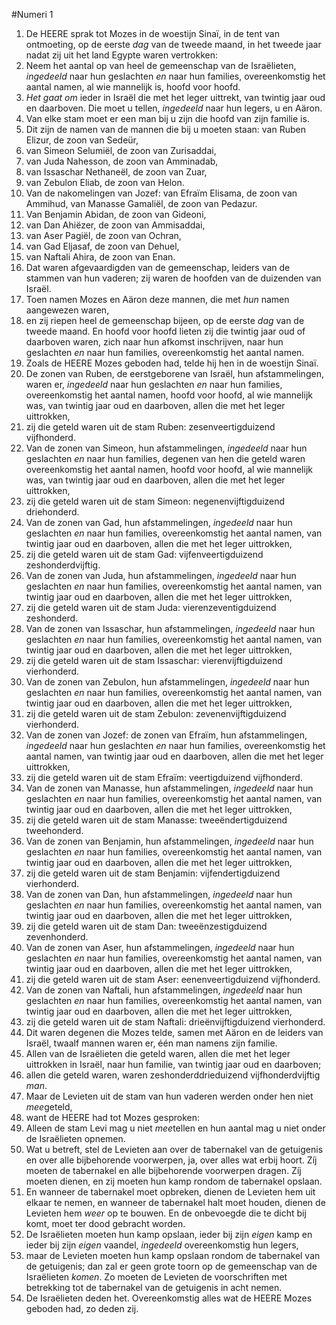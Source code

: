 #Numeri 1
1. De HEERE sprak tot Mozes in de woestijn Sinaï, in de tent van ontmoeting, op de eerste *dag* van de tweede maand, in het tweede jaar nadat zij uit het land Egypte waren vertrokken:
2. Neem het aantal op van heel de gemeenschap van de Israëlieten, *ingedeeld* naar hun geslachten *en* naar hun families, overeenkomstig het aantal namen, al wie mannelijk is, hoofd voor hoofd.
3. *Het gaat om* ieder in Israël die met het leger uittrekt, van twintig jaar oud en daarboven. Die moet u tellen, *ingedeeld* naar hun legers, u en Aäron.
4. Van elke stam moet er een man bij u zijn die hoofd van zijn familie is.
5. Dit zijn de namen van de mannen die bij u moeten staan: van Ruben Elizur, de zoon van Sedeür,
6. van Simeon Selumiël, de zoon van Zurisaddai,
7. van Juda Nahesson, de zoon van Amminadab,
8. van Issaschar Nethaneël, de zoon van Zuar,
9. van Zebulon Eliab, de zoon van Helon.
10. Van de nakomelingen van Jozef: van Efraïm Elisama, de zoon van Ammihud, van Manasse Gamaliël, de zoon van Pedazur.
11. Van Benjamin Abidan, de zoon van Gideoni,
12. van Dan Ahiëzer, de zoon van Ammisaddai,
13. van Aser Pagiël, de zoon van Ochran,
14. van Gad Eljasaf, de zoon van Dehuel,
15. van Naftali Ahira, de zoon van Enan.
16. Dat waren afgevaardigden van de gemeenschap, leiders van de stammen van hun vaderen; zij waren de hoofden van de duizenden van Israël.
17. Toen namen Mozes en Aäron deze mannen, die met *hun* namen aangewezen waren,
18. en zij riepen heel de gemeenschap bijeen, op de eerste *dag* van de tweede maand. En hoofd voor hoofd lieten zij die twintig jaar oud of daarboven waren, zich naar hun afkomst inschrijven, naar hun geslachten *en* naar hun families, overeenkomstig het aantal namen.
19. Zoals de HEERE Mozes geboden had, telde hij hen in de woestijn Sinaï.
20. De zonen van Ruben, de eerstgeborene van Israël, hun afstammelingen, waren er, *ingedeeld* naar hun geslachten *en* naar hun families, overeenkomstig het aantal namen, hoofd voor hoofd, al wie mannelijk was, van twintig jaar oud en daarboven, allen die met het leger uittrokken,
21. zij die geteld waren uit de stam Ruben: zesenveertigduizend vijfhonderd.
22. Van de zonen van Simeon, hun afstammelingen, *ingedeeld* naar hun geslachten *en* naar hun families, degenen van hen die geteld waren overeenkomstig het aantal namen, hoofd voor hoofd, al wie mannelijk was, van twintig jaar oud en daarboven, allen die met het leger uittrokken,
23. zij die geteld waren uit de stam Simeon: negenenvijftigduizend driehonderd.
24. Van de zonen van Gad, hun afstammelingen, *ingedeeld* naar hun geslachten *en* naar hun families, overeenkomstig het aantal namen, van twintig jaar oud en daarboven, allen die met het leger uittrokken,
25. zij die geteld waren uit de stam Gad: vijfenveertigduizend zeshonderdvijftig.
26. Van de zonen van Juda, hun afstammelingen, *ingedeeld* naar hun geslachten *en* naar hun families, overeenkomstig het aantal namen, van twintig jaar oud en daarboven, allen die met het leger uittrokken,
27. zij die geteld waren uit de stam Juda: vierenzeventigduizend zeshonderd.
28. Van de zonen van Issaschar, hun afstammelingen, *ingedeeld* naar hun geslachten *en* naar hun families, overeenkomstig het aantal namen, van twintig jaar oud en daarboven, allen die met het leger uittrokken,
29. zij die geteld waren uit de stam Issaschar: vierenvijftigduizend vierhonderd.
30. Van de zonen van Zebulon, hun afstammelingen, *ingedeeld* naar hun geslachten *en* naar hun families, overeenkomstig het aantal namen, van twintig jaar oud en daarboven, allen die met het leger uittrokken,
31. zij die geteld waren uit de stam Zebulon: zevenenvijftigduizend vierhonderd.
32. Van de zonen van Jozef: de zonen van Efraïm, hun afstammelingen, *ingedeeld* naar hun geslachten *en* naar hun families, overeenkomstig het aantal namen, van twintig jaar oud en daarboven, allen die met het leger uittrokken,
33. zij die geteld waren uit de stam Efraïm: veertigduizend vijfhonderd.
34. Van de zonen van Manasse, hun afstammelingen, *ingedeeld* naar hun geslachten *en* naar hun families, overeenkomstig het aantal namen, van twintig jaar oud en daarboven, allen die met het leger uittrokken,
35. zij die geteld waren uit de stam Manasse: tweeëndertigduizend tweehonderd.
36. Van de zonen van Benjamin, hun afstammelingen, *ingedeeld* naar hun geslachten *en* naar hun families, overeenkomstig het aantal namen, van twintig jaar oud en daarboven, allen die met het leger uittrokken,
37. zij die geteld waren uit de stam Benjamin: vijfendertigduizend vierhonderd.
38. Van de zonen van Dan, hun afstammelingen, *ingedeeld* naar hun geslachten *en* naar hun families, overeenkomstig het aantal namen, van twintig jaar oud en daarboven, allen die met het leger uittrokken,
39. zij die geteld waren uit de stam Dan: tweeënzestigduizend zevenhonderd.
40. Van de zonen van Aser, hun afstammelingen, *ingedeeld* naar hun geslachten *en* naar hun families, overeenkomstig het aantal namen, van twintig jaar oud en daarboven, allen die met het leger uittrokken,
41. zij die geteld waren uit de stam Aser: eenenveertigduizend vijfhonderd.
42. Van de zonen van Naftali, hun afstammelingen, *ingedeeld* naar hun geslachten *en* naar hun families, overeenkomstig het aantal namen, van twintig jaar oud en daarboven, allen die met het leger uittrokken,
43. zij die geteld waren uit de stam Naftali: drieënvijftigduizend vierhonderd.
44. Dit waren degenen die Mozes telde, samen met Aäron en de leiders van Israël, twaalf mannen waren er, één man namens zijn familie.
45. Allen van de Israëlieten die geteld waren, allen die met het leger uittrokken in Israël, naar hun familie, van twintig jaar oud en daarboven;
46. allen die geteld waren, waren zeshonderddrieduizend vijfhonderdvijftig *man*.
47. Maar de Levieten uit de stam van hun vaderen werden onder hen niet *mee*geteld,
48. want de HEERE had tot Mozes gesproken:
49. Alleen de stam Levi mag u niet *mee*tellen en hun aantal mag u niet onder de Israëlieten opnemen.
50. Wat u betreft, stel de Levieten aan over de tabernakel van de getuigenis en over alle bijbehorende voorwerpen, ja, over alles wat erbij hoort. Zíj moeten de tabernakel en alle bijbehorende voorwerpen dragen. Zíj moeten dienen, en zij moeten hun kamp rondom de tabernakel opslaan.
51. En wanneer de tabernakel moet opbreken, dienen de Levieten hem uit elkaar te nemen, en wanneer de tabernakel halt moet houden, dienen de Levieten hem *weer* op te bouwen. En de onbevoegde die te dicht bij komt, moet ter dood gebracht worden.
52. De Israëlieten moeten hun kamp opslaan, ieder bij zijn *eigen* kamp en ieder bij zijn *eigen* vaandel, *ingedeeld* overeenkomstig hun legers,
53. maar de Levieten moeten hun kamp opslaan rondom de tabernakel van de getuigenis; dan zal er geen grote toorn op de gemeenschap van de Israëlieten *komen*. Zo moeten de Levieten de voorschriften met betrekking tot de tabernakel van de getuigenis in acht nemen.
54. De Israëlieten deden het. Overeenkomstig alles wat de HEERE Mozes geboden had, zo deden zij.
